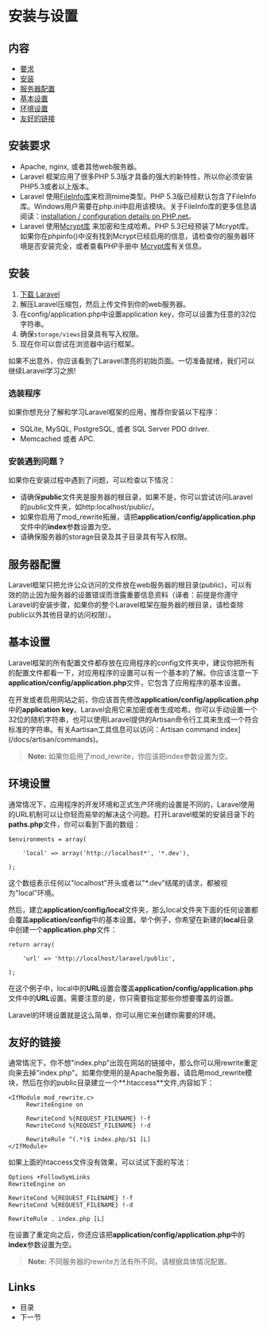 # 安装与设置

## 内容

- [要求](#requirements)
- [安装](#installation)
- [服务器配置](#server-configuration)
- [基本设置](#basic-configuration)
- [环境设置](#environments)
- [友好的链接](#cleaner-urls)

<a name="requirements"></a>
## 安装要求

- Apache, nginx, 或者其他web服务器。
- Laravel 框架应用了很多PHP 5.3版才具备的强大的新特性，所以你必须安装PHP5.3或者以上版本。
- Laravel 使用[FileInfo库](http://php.net/manual/en/book.fileinfo.php)来检测mime类型。PHP 5.3版已经默认包含了FileInfo库。Windows用户需要在php.ini中启用该模块。关于FileInfo库的更多信息请阅读：[installation / configuration details on PHP.net](http://php.net/manual/en/fileinfo.installation.php)。
- Laravel 使用[Mcrypt库](http://php.net/manual/en/book.mcrypt.php) 来加密和生成哈希。PHP 5.3已经预装了Mcrypt库。如果你在phpinfo()中没有找到Mcrypt已经启用的信息，请检查你的服务器环境是否安装完全，或者查看PHP手册中 [Mcrypt库](http://php.net/manual/en/book.mcrypt.php)有关信息。

<a name="installation"></a>
## 安装

1. [下载 Laravel](http://laravel.com/download)
2. 解压Laravel压缩包，然后上传文件到你的web服务器。
3. 在config/application.php中设置application key，你可以设置为任意的32位字符串。
4. 确保`storage/views`目录具有写入权限。
5. 现在你可以尝试在浏览器中运行框架。

如果不出意外，你应该看到了Laravel漂亮的初始页面。一切准备就绪，我们可以继续Laravel学习之旅!

### 选装程序

如果你想充分了解和学习Laravel框架的应用，推荐你安装以下程序：

- SQLite, MySQL, PostgreSQL, 或者 SQL Server PDO driver.
- Memcached 或者 APC.

### 安装遇到问题？

如果你在安装过程中遇到了问题，可以检查以下情况：

- 请确保**public**文件夹是服务器的根目录，如果不是，你可以尝试访问Laravel的public文件夹，如http:localhost/public/。
- 如果你启用了mod_rewrite拓展，请把**application/config/application.php**文件中的**index**参数设置为空。
- 请确保服务器的storage目录及其子目录具有写入权限。

<a name="server-configuration"></a>
## 服务器配置

Laravel框架只把允许公众访问的文件放在web服务器的根目录(public)，可以有效的防止因为服务器的设置错误而泄露重要信息资料（译者：前提是你遵守Laravel的安装步骤，如果你的整个Laravel框架在服务器的根目录，请检查除public以外其他目录的访问权限）。

<a name="basic-configuration"></a>
## 基本设置

Laravel框架的所有配置文件都存放在应用程序的config文件夹中，建议你把所有的配置文件都看一下，对应用程序的设置可以有一个基本的了解。你应该注意一下**application/config/application.php**文件，它包含了应用程序的基本设置。

在开发或者启用网站之前，你应该首先修改**application/config/application.php**中的**application key**。Laravel会用它来加密或者生成哈希。你可以手动设置一个32位的随机字符串，也可以使用Laravel提供的Artisan命令行工具来生成一个符合标准的字符串。有关Aartisan工具信息可以访问：Artisan command index](/docs/artisan/commands)。

> **Note:** 如果你启用了mod_rewrite，你应该把index参数设置为空。

<a name="environments"></a>
## 环境设置

通常情况下，应用程序的开发环境和正式生产环境的设置是不同的，Laravel使用的URL机制可以让你轻而易举的解决这个问题。打开Laravel框架的安装目录下的**paths.php**文件，你可以看到下面的数组：

	$environments = array(

		'local' => array('http://localhost*', '*.dev'),

	);

这个数组表示任何以"localhost"开头或者以"*.dev"结尾的请求，都被视为"local"环境。

然后，建立**application/config/local**文件夹，那么local文件夹下面的任何设置都会覆盖**application/config**中的基本设置。举个例子，你希望在新建的**local**目录中创建一个**application.php**文件：

	return array(

		'url' => 'http://localhost/laravel/public',

	);

在这个例子中，local中的**URL**设置会覆盖**application/config/application.php**文件中的**URL**设置。需要注意的是，你只需要指定那些你想要覆盖的设置。

Laravel的环境设置就是这么简单，你可以用它来创建你需要的环境。

<a name="cleaner-urls"></a>
## 友好的链接

通常情况下，你不想"index.php"出现在网站的链接中，那么你可以用rewrite重定向来去掉"index.php"。如果你使用的是Apache服务器，请启用mod_rewrite模块，然后在你的public目录建立一个**.htaccess**文件,内容如下：

	<IfModule mod_rewrite.c>
	     RewriteEngine on

	     RewriteCond %{REQUEST_FILENAME} !-f
	     RewriteCond %{REQUEST_FILENAME} !-d

	     RewriteRule ^(.*)$ index.php/$1 [L]
	</IfModule>

如果上面的htaccess文件没有效果，可以试试下面的写法：

	Options +FollowSymLinks
	RewriteEngine on

	RewriteCond %{REQUEST_FILENAME} !-f
	RewriteCond %{REQUEST_FILENAME} !-d

	RewriteRule . index.php [L]

在设置了重定向之后，你还应该把**application/config/application.php**中的**index**参数设置为空。

> **Note:** 不同服务器的rewrite方法有所不同，请根据具体情况配置。

## Links

- 目录
- 下一节

